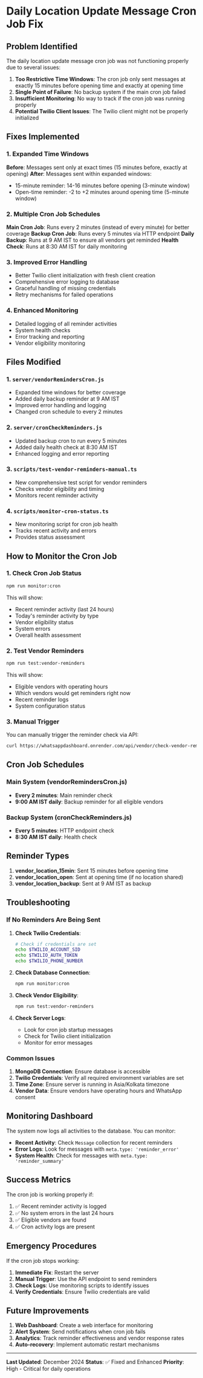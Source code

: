 # Daily Location Update Message Cron Job Fix

## Problem Identified

The daily location update message cron job was not functioning properly due to several issues:

1. **Too Restrictive Time Windows**: The cron job only sent messages at exactly 15 minutes before opening time and exactly at opening time
2. **Single Point of Failure**: No backup system if the main cron job failed
3. **Insufficient Monitoring**: No way to track if the cron job was running properly
4. **Potential Twilio Client Issues**: The Twilio client might not be properly initialized

## Fixes Implemented

### 1. Expanded Time Windows

**Before**: Messages sent only at exact times (15 minutes before, exactly at opening)
**After**: Messages sent within expanded windows:
- 15-minute reminder: 14-16 minutes before opening (3-minute window)
- Open-time reminder: -2 to +2 minutes around opening time (5-minute window)

### 2. Multiple Cron Job Schedules

**Main Cron Job**: Runs every 2 minutes (instead of every minute) for better coverage
**Backup Cron Job**: Runs every 5 minutes via HTTP endpoint
**Daily Backup**: Runs at 9 AM IST to ensure all vendors get reminded
**Health Check**: Runs at 8:30 AM IST for daily monitoring

### 3. Improved Error Handling

- Better Twilio client initialization with fresh client creation
- Comprehensive error logging to database
- Graceful handling of missing credentials
- Retry mechanisms for failed operations

### 4. Enhanced Monitoring

- Detailed logging of all reminder activities
- System health checks
- Error tracking and reporting
- Vendor eligibility monitoring

## Files Modified

### 1. `server/vendorRemindersCron.js`
- Expanded time windows for better coverage
- Added daily backup reminder at 9 AM IST
- Improved error handling and logging
- Changed cron schedule to every 2 minutes

### 2. `server/cronCheckReminders.js`
- Updated backup cron to run every 5 minutes
- Added daily health check at 8:30 AM IST
- Enhanced logging and error reporting

### 3. `scripts/test-vendor-reminders-manual.ts`
- New comprehensive test script for vendor reminders
- Checks vendor eligibility and timing
- Monitors recent reminder activity

### 4. `scripts/monitor-cron-status.ts`
- New monitoring script for cron job health
- Tracks recent activity and errors
- Provides status assessment

## How to Monitor the Cron Job

### 1. Check Cron Job Status
```bash
npm run monitor:cron
```

This will show:
- Recent reminder activity (last 24 hours)
- Today's reminder activity by type
- Vendor eligibility status
- System errors
- Overall health assessment

### 2. Test Vendor Reminders
```bash
npm run test:vendor-reminders
```

This will show:
- Eligible vendors with operating hours
- Which vendors would get reminders right now
- Recent reminder logs
- System configuration status

### 3. Manual Trigger
You can manually trigger the reminder check via API:
```bash
curl https://whatsappdashboard.onrender.com/api/vendor/check-vendor-reminders
```

## Cron Job Schedules

### Main System (vendorRemindersCron.js)
- **Every 2 minutes**: Main reminder check
- **9:00 AM IST daily**: Backup reminder for all eligible vendors

### Backup System (cronCheckReminders.js)
- **Every 5 minutes**: HTTP endpoint check
- **8:30 AM IST daily**: Health check

## Reminder Types

1. **vendor_location_15min**: Sent 15 minutes before opening time
2. **vendor_location_open**: Sent at opening time (if no location shared)
3. **vendor_location_backup**: Sent at 9 AM IST as backup

## Troubleshooting

### If No Reminders Are Being Sent

1. **Check Twilio Credentials**:
   ```bash
   # Check if credentials are set
   echo $TWILIO_ACCOUNT_SID
   echo $TWILIO_AUTH_TOKEN
   echo $TWILIO_PHONE_NUMBER
   ```

2. **Check Database Connection**:
   ```bash
   npm run monitor:cron
   ```

3. **Check Vendor Eligibility**:
   ```bash
   npm run test:vendor-reminders
   ```

4. **Check Server Logs**:
   - Look for cron job startup messages
   - Check for Twilio client initialization
   - Monitor for error messages

### Common Issues

1. **MongoDB Connection**: Ensure database is accessible
2. **Twilio Credentials**: Verify all required environment variables are set
3. **Time Zone**: Ensure server is running in Asia/Kolkata timezone
4. **Vendor Data**: Ensure vendors have operating hours and WhatsApp consent

## Monitoring Dashboard

The system now logs all activities to the database. You can monitor:

- **Recent Activity**: Check `Message` collection for recent reminders
- **Error Logs**: Look for messages with `meta.type: 'reminder_error'`
- **System Health**: Check for messages with `meta.type: 'reminder_summary'`

## Success Metrics

The cron job is working properly if:

1. ✅ Recent reminder activity is logged
2. ✅ No system errors in the last 24 hours
3. ✅ Eligible vendors are found
4. ✅ Cron activity logs are present

## Emergency Procedures

If the cron job stops working:

1. **Immediate Fix**: Restart the server
2. **Manual Trigger**: Use the API endpoint to send reminders
3. **Check Logs**: Use monitoring scripts to identify issues
4. **Verify Credentials**: Ensure Twilio credentials are valid

## Future Improvements

1. **Web Dashboard**: Create a web interface for monitoring
2. **Alert System**: Send notifications when cron job fails
3. **Analytics**: Track reminder effectiveness and vendor response rates
4. **Auto-recovery**: Implement automatic restart mechanisms

---

**Last Updated**: December 2024
**Status**: ✅ Fixed and Enhanced
**Priority**: High - Critical for daily operations
